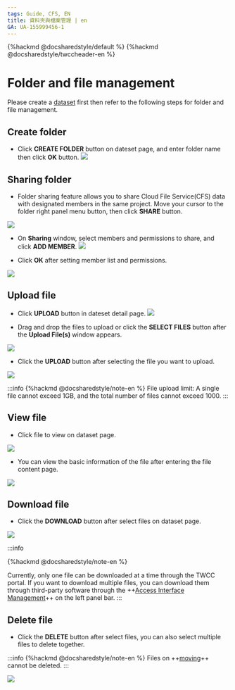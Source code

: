 ```yaml
---
tags: Guide, CFS, EN
title: 資料夾與檔案管理 | en
GA: UA-155999456-1
---
```


{%hackmd @docsharedstyle/default %}
{%hackmd @docsharedstyle/twccheader-en %}

# Folder and file management

Please create a [dataset](https://man.twcc.ai/@twccdocs/guide-cfs-dataset-mngmnt-en) first then refer to the following steps for folder and file management.
## Create folder

* Click **CREATE FOLDER** button on dateset page, and enter folder name then click **OK** button.
![](https://cos.twcc.ai/SYS-MANUAL/uploads/upload_ba454add5e8fbca62a1891d04f8c750f.png)
## Sharing folder

* Folder sharing feature allows you to share Cloud File Service(CFS) data with designated members in the same project. Move your cursor to the folder right panel  <i class="fa fa-ellipsis-v fa-20" aria-hidden="true"></i> menu button, then click **SHARE** button.

![](https://cos.twcc.ai/SYS-MANUAL/uploads/upload_0204fedda0bce7ae035ce2452c650417.png)

* On **Sharing** window, select members and permissions to share, and click **ADD MEMBER**.
![](https://cos.twcc.ai/SYS-MANUAL/uploads/upload_02300e02ebad9d5545cd55c029bf6397.png)

* Click **OK** after setting member list and permissions.

![](https://cos.twcc.ai/SYS-MANUAL/uploads/upload_ba82ec5745c7494d940aee212bf6b110.png)

## Upload file
* Click **UPLOAD** button in dateset detail page.
![](https://cos.twcc.ai/SYS-MANUAL/uploads/upload_e6cca7882b3bf1381bb9fea3ac1036ac.png)

* Drag and drop the files to upload or click the **SELECT FILES** button after the **Upload File(s)** window appears.

![](https://cos.twcc.ai/SYS-MANUAL/uploads/upload_4c7d150cbf8c73b496bc593087348913.png)

* Click the **UPLOAD** button after selecting the file you want to upload.

![](https://cos.twcc.ai/SYS-MANUAL/uploads/upload_4e8ce1626f5b0bc0f18683a2e03d26de.png)


:::info
{%hackmd @docsharedstyle/note-en %}
File upload limit: A single file cannot exceed 1GB, and the total number of files cannot exceed 1000.
:::



## View file

* Click file to view on dataset page.

![](https://cos.twcc.ai/SYS-MANUAL/uploads/upload_2b9986b928318c965d19e9fb39fd62b9.png)

* You can view the basic information of the file after entering the file content page.

![](https://cos.twcc.ai/SYS-MANUAL/uploads/upload_50b14ee8e9f1934e33793aa9d7dbe2f0.png)


## Download file

* Click the **DOWNLOAD** button after select files on dataset page.

![](https://cos.twcc.ai/SYS-MANUAL/uploads/upload_b99c2b9a8424bc0e82af837bcc20c75f.png)

:::info

{%hackmd @docsharedstyle/note-en %}

Currently, only one file can be downloaded at a time through the TWCC portal. If you want to download multiple files, you can download them through third-party software through the ++[Access Interface Management](https://man.twcc.ai/@twccdocs/guide-cfs-access-interface-mngmnt-en)++ on the left panel bar.
:::



## Delete file

* Click the **DELETE** button after select files, you can also select multiple files to delete together.

:::info
{%hackmd @docsharedstyle/note-en %}
Files on ++[moving](https://man.twcc.ai/@twccdocs/guide-cfs-move-retrieve-data-en)++ cannot be deleted.
:::

![](https://cos.twcc.ai/SYS-MANUAL/uploads/upload_1f8e1c3d720b031132331f075956d8f3.png)
